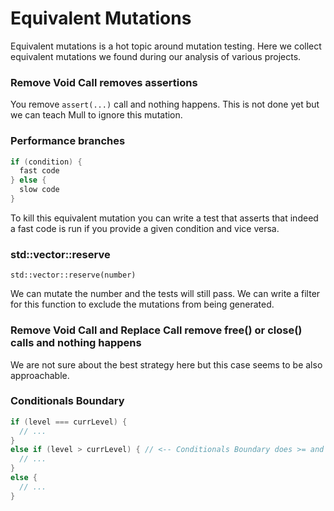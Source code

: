 # Equivalent Mutations

Equivalent mutations is a hot topic around mutation testing. Here we collect
equivalent mutations we found during our analysis of various projects.

### Remove Void Call removes assertions

You remove `assert(...)` call and nothing happens. This is not done yet but we
can teach Mull to ignore this mutation.

### Performance branches

```c
if (condition) {
  fast code
} else {
  slow code
}
```

To kill this equivalent mutation you can write a test that asserts that indeed
a fast code is run if you provide a given condition and vice versa.

### std::vector::reserve

`std::vector::reserve(number)`

We can mutate the number and the tests will still pass. We can write a
filter for this function to exclude the mutations from being generated.

### Remove Void Call and Replace Call remove free() or close() calls and nothing happens

We are not sure about the best strategy here but this case seems to be also
approachable.

### Conditionals Boundary

```c
if (level === currLevel) {
  // ...
}
else if (level > currLevel) { // <-- Conditionals Boundary does >= and nothing changes.
  // ...
}
else {
  // ...
}
```
